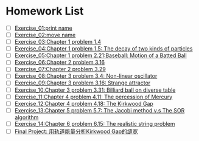 # Homework List
 - [ ] [Exercise_01:print name](https://github.com/yxt20095/computationalphysics_N2015301020095/blob/master/print%20name)<br>
- [ ] [Exercise_02:move name](https://github.com/yxt20095/computationalphysics_N2015301020095/tree/move-name)<br>
- [ ] [Exercise_03:Chapter 1 problem 1.4](https://www.zybuluo.com/yxt20095/note/887764)<br>
- [ ] [Exercise_04:Chapter 1 problem 1.5: The decay of two kinds of particles]()<br>
- [ ] [Exercise_05:Chapter 1 problem 2.21:Baseball: Motion of a Batted Ball](https://www.zybuluo.com/yxt20095/note/887764)<br>
- [ ] [Exercise_06:Chapter 2 problem 3.16](https://www.zybuluo.com/yxt20095/note/930859)<br>
- [ ] [Exercise_07:Chapter 2 problem 3.29 ](https://www.zybuluo.com/yxt20095/note/939319)<br>
- [ ] [Exercise_08:Chapter 3 problem 3.4: Non-linear oscillator]()<br>
- [ ] [Exercise_09:Chapter 3 problem 3.16: Strange attractor]()<br>
- [ ] [Exercise_10:Chapter 3 problem 3.31: Billiard ball on diverse table]()<br>
- [ ] [Exercise_11:Chapter 4 problem 4.11: The percession of Mercury]()<br>
- [ ] [Exercise_12:Chapter 4 problem 4.18: The Kirkwood Gap]()<br>
- [ ] [Exercise_13:Chapter 5 problem 5.7: The Jacobi method v.s The SOR algorithm]()<br>
- [ ] [Exercise_14:Chapter 6 problem 6.15: The realistic string problem]()<br>
- [ ] [Final Project: 用轨道能量分析Kirkwood Gap的缝宽]()<br>
